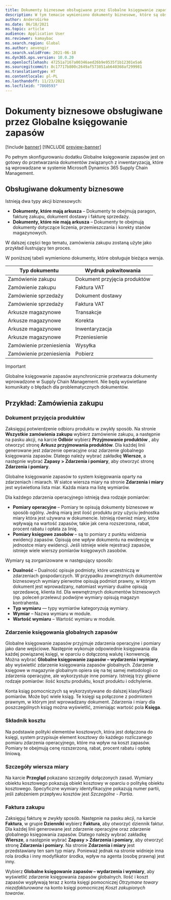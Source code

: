 ```yaml
---
title: Dokumenty biznesowe obsługiwane przez Globalne księgowanie zapasów
description: W tym temacie wymieniono dokumenty biznesowe, które są obsługiwane przez program Globalne księgowanie zapasów. Zawiera również szczegółowy przykład dla dokumentów zamówień zakupu.
author: AndersGirke
ms.date: 06/18/2021
ms.topic: article
audience: Application User
ms.reviewer: kamaybac
ms.search.region: Global
ms.author: aevengir
ms.search.validFrom: 2021-06-18
ms.dyn365.ops.version: 10.0.20
ms.openlocfilehash: 47251a7167a00346aed26b9e9535f1b12301e5a6
ms.sourcegitcommit: 8c17717b800c2649af573851ab640368af299981
ms.translationtype: HT
ms.contentlocale: pl-PL
ms.lasthandoff: 11/23/2021
ms.locfileid: "7860593"
---
```

# <a name="business-documents-supported-by-global-inventory-accounting"></a>Dokumenty biznesowe obsługiwane przez Globalne księgowanie zapasów

[!include [banner](../includes/banner.md)]
[!INCLUDE [preview-banner](../includes/preview-banner.md)]
<!--KFM: Preview until 4/30/2022 -->

Po pełnym skonfigurowaniu dodatku Globalne księgowanie zapasów jest on gotowy do przetwarzania dokumentów związanych z inwentaryzacją, które są wprowadzane w systemie Microsoft Dynamics 365 Supply Chain Management.

## <a name="supported-business-documents"></a>Obsługiwane dokumenty biznesowe

Istnieją dwa typy akcji biznesowych:

- **Dokumenty, które mają arkusza** – Dokumenty te obejmują paragon, fakturę zakupu, dokument dostawy i fakturę sprzedaży.
- **Dokumenty, które nie mają arkusza** – Dokumenty te obejmują dokumenty dotyczące liczenia, przemieszczania i korekty stanów magazynowych.

W dalszej części tego tematu, zamówienia zakupu zostaną użyte jako przykład ilustrujący ten proces.

W poniższej tabeli wymieniono dokumenty, które obsługuje bieżąca wersja.

| Typ dokumentu       | Wydruk pokwitowania        |
|--------------------|-----------------|
| Zamówienie zakupu     | Dokument przyjęcia produktów |
| Zamówienie zakupu     | Faktura VAT         |
| Zamówienie sprzedaży        | Dokument dostawy    |
| Zamówienie sprzedaży        | Faktura VAT         |
| Arkusze magazynowe | Transakcje        |
| Arkusze magazynowe | Korekta      |
| Arkusze magazynowe | Inwentaryzacja        |
| Arkusze magazynowe | Przeniesienie        |
| Zamówienie przeniesienia     | Wysyłka        |
| Zamówienie przeniesienia     | Pobierz         |

> [!IMPORTANT]
> Globalne księgowanie zapasów asynchronicznie przetwarza dokumenty wprowadzone w Supply Chain Management. Nie będą wyświetlane komunikaty o błędach dla problematycznych dokumentów.

## <a name="example-purchase-order"></a>Przykład: Zamówienia zakupu

### <a name="product-receipt"></a>Dokument przyjęcia produktów

Zaksięguj potwierdzenie odbioru produktu w zwykły sposób. Na stronie **Wszystkie zamówienia zakupu** wybierz zamówienie zakupu, a następnie na pasku akcji, na karcie **Odbiór** wybierz **Przyjmowanie produktów** , aby otworzyć stronę **Arkusz przyjmowania produktów**. Dla każdej linii generowane jest zdarzenie operacyjne oraz zdarzenie globalnego księgowania zapasów. Dlatego należy wybrać zakładkę **Wiersze**, a następnie wybrać **Zapasy \> Zdarzenia i pomiary**, aby otworzyć stronę **Zdarzenia i pomiary**.

Globalne księgowanie zapasów to system księgowania oparty na zdarzeniach i miarach. W siatce wiersza miary na stronie **Zdarzenia i miary** jest wyświetlona lista miar. Każda miara ma listę wymiarów.

Dla każdego zdarzenia operacyjnego istnieją dwa rodzaje pomiarów:

- **Pomiary operacyjne** – Pomiary te opisują dokumenty biznesowe w sposób ogólny. Jedną miarą jest ilość produktu przy użyciu jednostka miary która jest używana w dokumencie. Istnieją również miary, które wpływają na wartość zapasów, takie jak cena rozszerzona, rabat, procent rabatu i opłata za linię.
- **Pomiary księgowe zasobów** – są to pomiary z punktu widzenia ewidencji zapasów. Opisują one wpływ dokumentu na ewidencję w jednostce miary ewidencji. Jeśli istnieje wiele rejestracji zapasów, istnieje wiele wierszy pomiarów księgowych zasobów.

Wymiary są zorganizowane w następujący sposób:

- **Dualność** – Dualność opisuje podmioty, które uczestniczą w zdarzeniach gospodarczych. W przypadku zewnętrznych dokumentów biznesowych wymiary pierwotne opisują podmiot prawny, w którym dokument jest wprowadzany, natomiast wymiary dualne opisują sprzedawcę, klienta itd. Dla wewnętrznych dokumentów biznesowych (np. poleceń przelewu) podwójne wymiary opisują magazyn kontrahenta.
- **Typ wymiaru** — typy wymiarów kategoryzują wymiary.
- **Wymiar** – Nazwa wymiaru w module.
- **Wartość wymiaru** – Wartość wymiaru w module.

### <a name="global-inventory-accounting-event"></a>Zdarzenie księgowania globalnych zapasów

Globalne księgowanie zapasów przyjmuje zdarzenia operacyjne i pomiary jako dane wejściowe. Następnie wykonuje odpowiednie księgowania dla każdej powiązanej księgi, w oparciu o dołączoną walutę i konwencję. Można wybrać **Globalne księgowanie zapasów – wydarzenia i wymiary**, aby wyświetlić zdarzenie księgowania zapasów globalnych. Zdarzenie księgowe w magazynie globalnym opiera się na tej samej metodologii co zdarzenia operacyjne, ale wykorzystuje inne pomiary. Istnieją trzy główne rodzaje pomiarów: ilość kosztu produktu, koszt produktu i odchylenie.

Konta ksiąg pomocniczych są wykorzystywane do dalszej klasyfikacji pomiarów. Może być wiele ksiąg. Te księgi są połączone z podmiotem prawnym, w którym jest wprowadzany dokument. Zdarzenia i miary dla poszczególnych ksiąg można wyświetlić, zmieniając wartość pola **Księga**.

### <a name="cost-element"></a>Składnik kosztu

Na podstawie polityki elementów kosztowych, która jest dołączona do księgi, system przypisuje element kosztowy do każdego rozliczanego pomiaru zdarzenia operacyjnego, które ma wpływ na koszt zapasów. Pomiary te obejmują cenę rozszerzoną, rabat, procent rabatu i opłatę liniową.

### <a name="measurement-line-details"></a>Szczegóły wiersza miary

Na karcie **Przegląd** pokazano szczegóły dołączonych zasad. Wymiary obiektu kosztowego pokazują obiekt kosztowy w oparciu o politykę obiektu kosztowego. Specyficzne wymiary identyfikacyjne pokazują numer partii, jeśli założeniem przepływu kosztów jest *Szczególne - Partia*.

### <a name="purchase-invoice"></a>Faktura zakupu

Zaksięguj fakturę w zwykły sposób. Następnie na pasku akcji, na karcie **Faktura**, w grupie **Dzienniki** wybierz **Faktura**, aby otworzyć dziennik faktur. Dla każdej linii generowane jest zdarzenie operacyjne oraz zdarzenie globalnego księgowania zapasów. Dlatego należy wybrać zakładkę **Wiersze**, a następnie wybrać **Zapasy \> Zdarzenia i pomiary**, aby otworzyć stronę **Zdarzenia i pomiary**. Na stronie **Zdarzenia i miary** jest przedstawiany ten sam typ miary. Ponieważ jednak na stronie widnieje inna rola środka i inny modyfikator środka, wpływ na agenta (osobę prawną) jest inny.

Wybierz **Globalne księgowanie zapasów – wydarzenia i wymiary**, aby wyświetlić zdarzenie księgowania zapasów globalnych. Ilość i koszt zapasów wypływają teraz z konta księgi pomocniczej *Otrzymane towary niezafakturowane* na konto księgi pomocniczej *Koszt zakupionych towarów*.

